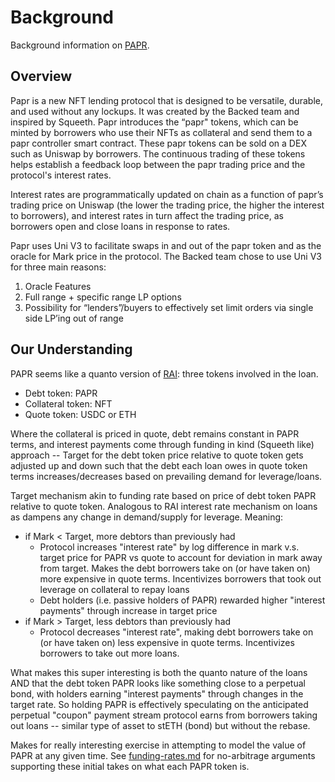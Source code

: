 # Background

Background information on [PAPR](https://papr.wtf).


## Overview

Papr is a new NFT lending protocol that is designed to be versatile, durable, and used without any lockups. It was created by the Backed team and inspired
by Squeeth. Papr introduces the “papr" tokens, which can be minted by borrowers who use their NFTs as collateral and send them to a papr controller smart
contract. These papr tokens can be sold on a DEX such as Uniswap by borrowers. The continuous trading of these tokens helps establish a feedback loop
between the papr trading price and the protocol's interest rates.

Interest rates are programmatically updated on chain as a function of papr’s trading price on Uniswap (the lower the trading price, the higher the interest
to borrowers), and interest rates in turn affect the trading price, as borrowers open and close loans in response to rates.

Papr uses Uni V3 to facilitate swaps in and out of the papr token and as the oracle for Mark price in the protocol. The Backed team chose to use Uni V3 for
three main reasons:

1. Oracle Features
2. Full range + specific range LP options
3. Possibility for “lenders”/buyers to effectively set limit orders via single side LP’ing out of range


## Our Understanding

PAPR seems like a quanto version of [RAI](https://reflexer.finance/): three tokens involved in the loan.
  - Debt token: PAPR
  - Collateral token: NFT
  - Quote token: USDC or ETH

Where the collateral is priced in quote, debt remains constant in PAPR terms, and interest payments come through funding in kind (Squeeth like)
approach -- Target for the debt token price relative to quote token gets adjusted up and down such that the debt each loan owes in quote token terms
increases/decreases based on prevailing demand for leverage/loans.

Target mechanism akin to funding rate based on price of debt token PAPR relative to quote token. Analogous to RAI interest rate mechanism on loans as
dampens any change in demand/supply for leverage. Meaning:
  - if Mark < Target, more debtors than previously had
    - Protocol increases "interest rate" by log difference in mark v.s. target price for PAPR vs quote to account for deviation in mark away from target.
      Makes the debt borrowers take on (or have taken on) more expensive in quote terms. Incentivizes borrowers that took out leverage on collateral to repay loans
    - Debt holders (i.e. passive holders of PAPR) rewarded higher "interest payments" through increase in target price 
  - if Mark > Target, less debtors than previously had
    - Protocol decreases "interest rate", making debt borrowers take on (or have taken on) less expensive in quote terms. Incentivizes borrowers to take out more loans.

What makes this super interesting is both the quanto nature of the loans AND that the debt token PAPR looks like something close to a perpetual bond, with holders
earning "interest payments" through changes in the target rate. So holding PAPR is effectively speculating on the anticipated perpetual "coupon" payment stream protocol
earns from borrowers taking out loans -- similar type of asset to stETH (bond) but without the rebase.

Makes for really interesting exercise in attempting to model the value of PAPR at any given time. See [funding-rates.md](./funding-rates.md) for no-arbitrage arguments
supporting these initial takes on what each PAPR token is.
